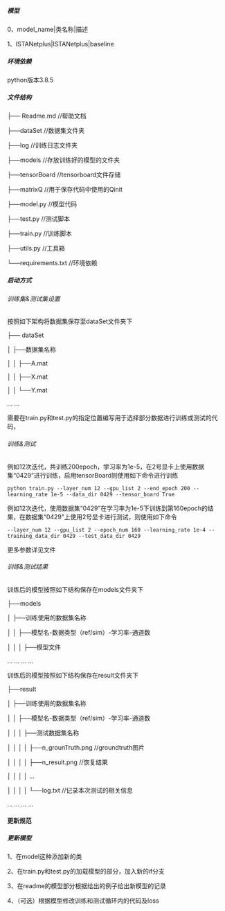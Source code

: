 ##### 模型

0、model_name|类名称|描述

1、ISTANetplus|ISTANetplus|baseline

##### 环境依赖

python版本3.8.5

##### 文件结构

├── Readme.md 	//帮助文档

├──dataSet 	//数据集文件夹

├──log	 //训练日志文件夹

├──models 	//存放训练好的模型的文件夹

├──tensorBoard	 //tensorboard文件存储

├──matrixQ 	//用于保存代码中使用的Qinit

├──model.py	 //模型代码

├──test.py 	//测试脚本

├──train.py 	//训练脚本

├──utils.py	 //工具箱

└──requirements.txt 	//环境依赖

##### 启动方式

###### 训练集&测试集设置

按照如下架构将数据集保存至dataSet文件夹下

├── dataSet

│			├──数据集名称                      

│			│			├──A.mat

│			│			├──X.mat

│			│			└──Y.mat		

...		    ...

需要在train.py和test.py的指定位置编写用于选择部分数据进行训练或测试的代码，

###### 训练&测试

例如12次迭代，共训练200epoch，学习率为1e-5，在2号显卡上使用数据集“0429”进行训练，启用tensorBoard则使用如下命令进行训练

```
python train.py --layer_num 12 --gpu_list 2 --end_epoch 200 --learning_rate 1e-5 --data_dir 0429 --tensor_board True
```

例如12次迭代，使用数据集“0429”在学习率为1e-5下训练到第160epoch的结果，在数据集“0429”上使用2号显卡进行测试，则使用如下命令

```
--layer_num 12 --gpu_list 2 --epoch_num 160 --learning_rate 1e-4 --training_data_dir 0429 --test_data_dir 0429 
```

更多参数详见文件

###### 训练&测试结果

训练后的模型按照如下结构保存在models文件夹下

├──models

│			├──训练使用的数据集名称                      

│  		   │			├──模型名-数据类型（ref/sim）-学习率-通道数

│  		   │		     │		    ├──模型文件		

...			...			...			...

训练后的模型按照如下结构保存在result文件夹下

├──result

│			├──训练使用的数据集名称                      

│  		   │			├──模型名-数据类型（ref/sim）-学习率-通道数

│  		   │		     │		    ├──测试数据集名称		

│  		   │		     │		     │		    ├──n_grounTruth.png   //groundtruth图片

│  		   │		     │		     │		    ├──n_result.png			 //恢复结果

│  		   │		     │		     │		    ...

│  		   │		     │		     │		    └──log.txt 						//记录本次测试的相关信息

...			...			...			...			

#### 更新规范

##### 更新模型

1、在model这种添加新的类

2、在train.py和test.py的加载模型的部分，加入新的if分支

3、在readme的模型部分根据给出的例子给出新模型的记录

4、（可选）根据模型修改训练和测试循环内的代码及loss

